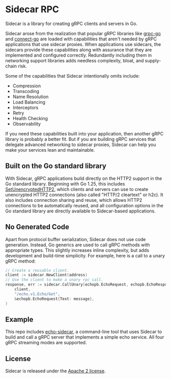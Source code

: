 # Sidecar RPC

Sidecar is a library for creating gRPC clients and servers in Go.

Sidecar arose from the realization that popular gRPC libraries like [grpc-go](https://github.com/grpc/grpc-go) and [connect-go](https://github.com/connectrpc/connect-go) are loaded with capabilities that aren't needed by gRPC applications that use sidecar proxies. When applications use sidecars, the sidecars provide these capabilities along with assurance that they are implemented and configured correctly. Redundantly including them in networking support libraries adds needless complexity, bloat, and supply-chain risk.

Some of the capabilities that Sidecar intentionally omits include:
- Compression
- Transcoding
- Name Resolution
- Load Balancing
- Interceptors
- Retry
- Health Checking
- Observability

If you need these capabilities built into your application, then another gRPC library is probably a better fit. But if you are building gRPC services that delegate advanced networking to sidecar proxies, Sidecar can help you make your services lean and maintainable.

## Built on the Go standard library

With Sidecar, gRPC applications build directly on the HTTP2 support in the Go standard library. Beginning with Go 1.25, this includes [SetUnencryptedHTTP2](https://pkg.go.dev/net/http#Protocols.SetUnencryptedHTTP2), which clients and servers can use to create unencrypted HTTP2 connections (also called "HTTP/2 cleartext" or h2c). It also includes connection sharing and reuse, which allows HTTP2 connections to be automatically reused, and all configuration options in the Go standard library are directly available to Sidecar-based applications.

## No Generated Code

Apart from protocol buffer serialization, Sidecar does not use code generation. Instead, Go generics are used to call gRPC methods with appropriate types. This slightly increases inline complexity, but adds development and build-time simplicity. For example, here is a call to a unary gRPC method:
```go
// Create a reusable client.
client := sidecar.NewClient(address)
// Use the client to make a unary rpc call.
response, err := sidecar.CallUnary[echopb.EchoRequest, echopb.EchoResponse](
	client,
	"/echo.v1.Echo/Get",
	&echopb.EchoRequest{Text: message},
)
```

## Example

This repo includes [echo-sidecar](/cmd/echo-sidecar), a command-line tool that uses Sidecar to build and call a gRPC server that implements a simple echo service. All four gRPC streaming modes are supported.

## License

Sidecar is released under the [Apache 2 license](/LICENSE).
